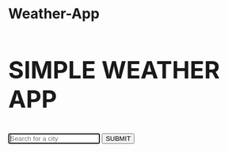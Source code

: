 # Weather-App
<html> 
 <head> 
  <style>
     
::root {
  --bg_main: white;
  --text_light: red;
  --text_med: green;
  --text_dark: yellow;
 }
 
button,
input {
  border: black;       
  background: none;
  outline: none;.       //for button//
  color: inherit;
  cursor: pointer;
}

.top-banner {
  color: var(--text_color);.  //top banner is for heading//
}

.heading {
  font-weight: bold;
  font-size: 6rem;.     //top banner heading size//
  letter-spacing: 0.08em;
  padding: 0 0 10px 0;
}

.top-banner form input {
  font-size: 20px;
  height: 10px;
  padding: 15px 15px 15px;
  border-bottom: 1px solid;.      //for search//
}

.top-banner form button {
  font-size: 20px;
  font-weight: bold;
  letter-spacing: 2px;
  padding: 10px 10px;.    //for search button//
  margin-left: 50px;
}

.ajax-section {
  margin: 70px 0 20px;
}

 .ajax-section .cities {
  display: grid;
  grid-gap: 32px 20px;
  grid-template-columns: repeat(4, 1fr);
}

.ajax-section .city {
  position: relative;
  padding: 40px;
  border-radius: 20px;
  background: var(--text_light);
  color: var(--text_med);.       //for city//
}

.ajax-section .city::after {
  content: '';
  width: 1000%;
  height: 30px;
  position: absolute;
  bottom: 12px;
  left: 5%;
  z-index: -1;
  opacity: 0.3;
  border-radius: 20px;
  background: var(--text_light);
}
.ajax-section figcaption {
  margin-top: 10px;
  text-transform: uppercase;
  letter-spacing: 0.05em;
}

.ajax-section .city-temp {
  font-size: 5rem;
  font-weight: bold;
  margin-top: 10px;
  color: var(--text_dark);
}

.ajax-section .city sup {
  font-size: 0.5em;
}
.ajax-section .city-name sup {
  padding: 0.2em 0.6em;
  border-radius: 30px;
  color: var(--text_light);
}

.ajax-section .city-icon {
  margin-top: 10px;
  width: 100px;
  height: 100px;
}

@media screen and (max-width: 1000px) {
  body {
    padding: 30px;
  }
  
  .ajax-section .cities {
    grid-template-columns: repeat(3, 1fr);
  }
}
@media screen and (max-width: 4000px) {
  .heading,
  .ajax-section .city-temp {
    font-size: 3rem;
  }
  
  .ajax-section {
    margin-top: 20px;
  }
  
  .top-banner form {
    flex-direction: column;
    align-items: flex-start;
  }
  
  .top-banner form input,
  .top-banner form button {
    width: 100%;
  }

  .top-banner form button {
    margin: 20px 0 0 0;
  }
  
  .top-banner form .msg {
    position: static;
    max-width: none;
    min-height: 0;
    margin-top: 10px;
  }

  .ajax-section .cities {
    grid-template-columns: repeat(2, 1fr);
  }
}
@media screen and (max-width: 500px) {
  body {
    padding: 15px;
  }
  
  .ajax-section .cities {
    grid-template-columns: repeat(1, 1fr);
  }
}
api {
  position: fixed;
  top: 0;
  left: 0;
  width: 100%;
  padding: 10px;
}

.api a {
  text-decoration: underline;
}

.api a:hover {
  text-decoration: none;
}

   </style> 
 </head> 
 <body> 
  <div class="api"> 
   <div class="container"> 
   </div> 
  </div> 
  <section class="top-banner"> 
   <div class="container"> 
    <h1 class="heading">SIMPLE WEATHER APP</h1> 
    <form> 
     <input type="text" placeholder="Search for a city" autofocus> <button type="submit">SUBMIT</button> <span class="msg"></span> 
    </form> 
   </div> 
  </section> 
  <section class="ajax-section"> 
   <div class="container"> 
    <ul class="cities"></ul> 
   </div> 
  </section> 
  <script>
 //SEARCH BY USING A CITY NAME (e.g. athens) OR A COMMA-SEPARATED CITY NAME ALONG WITH THE COUNTRY CODE (e.g. athens,gr)
const form = document.querySelector(".top-banner form");
const input = document.querySelector(".top-banner input");
const msg = document.querySelector(".top-banner .msg");
const list = document.querySelector(".ajax-section .cities");
/*SUBSCRIBE HERE FOR API KEY: https://home.openweathermap.org/users/sign_up*/
const apiKey = "4d8fb5b93d4af21d66a2948710284366";
form.addEventListener("submit", e => {
  e.preventDefault();
  let inputVal = input.value;

  //check if there's already a city
  const listItems = list.querySelectorAll(".ajax-section .city");
  const listItemsArray = Array.from(listItems);

  if (listItemsArray.length > 0) {
    const filteredArray = listItemsArray.filter(el => {
      let content = "";
      //athens,gr
if (inputVal.includes(",")) {
        //athens,grrrrrr->invalid country code, so we keep only the first part of inputVal
        if (inputVal.split(",")[1].length > 2) {
          inputVal = inputVal.split(",")[0];
          content = el
            .querySelector(".city-name span")
            .textContent.toLowerCase();
        } else {
          content = el.querySelector(".city-name").dataset.name.toLowerCase();
        }
      } else {
        //athens
        content = el.querySelector(".city-name span").textContent.toLowerCase();
      }
return content == inputVal.toLowerCase();
    });

    if (filteredArray.length > 0) {
      msg.textContent = `You already know the weather for ${
        filteredArray[0].querySelector(".city-name span").textContent
      } ...otherwise be more specific by providing the country code as well `;
      form.reset();
      input.focus();
      return;
    }
  }
   //ajax here
  const url = `https://api.openweathermap.org/data/2.5/weather?q=${inputVal}&appid=${apiKey}&units=metric`;

  fetch(url)
    .then(response => response.json())
    .then(data => {
      const { main, name, sys, weather } = data;
      const icon = `https://s3-us-west-2.amazonaws.com/s.cdpn.io/162656/${
        weather[0]["icon"]
      }.svg`;
const li = document.createElement("li");
      li.classList.add("city");
      const markup = `
      
        <h2 class="city-name" data-name="${name},${sys.country}">
          <span>${name}</span>
          <sup>${sys.country}</sup>
        </h2>
        <div class="city-temp">${Math.round(main.temp)}<sup>°C</sup></div>
        <figure>
          <img class="city-icon" src="${icon}" alt="${
        weather[0]["description"]
      }">
          <figcaption>${weather[0]["description"]}</figcaption>
        </figure>

  `;
      li.innerHTML = markup;
      list.appendChild(li);
    })
    .catch(() => {
      msg.textContent = "Please search for  valid city";
    });

  msg.textContent = "";
  form.reset();
  input.focus();
});
</script> 
 </body>
</html>
